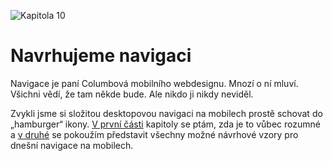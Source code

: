 ![Kapitola 10](dist/images/original/numbers/10.jpg)

# Navrhujeme navigaci 

Navigace je paní Columbová mobilního webdesignu. Mnozí o ní mluví. Všichni vědí, že tam někde bude. Ale nikdo ji nikdy neviděl. 

Zvykli jsme si složitou desktopovou navigaci na mobilech prostě schovat do „hamburger“ ikony. [V první části](mobilni-navigace-hamburger.md) kapitoly se ptám, zda je to vůbec rozumné a [v druhé](responzivni-navigace.md) se pokoužím představit všechny možné návrhové vzory pro dnešní navigace na mobilech. 
